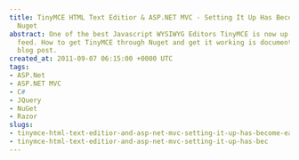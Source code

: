 ```yaml
---
title: TinyMCE HTML Text Editior & ASP.NET MVC - Setting It Up Has Become Easy With
  Nuget
abstract: One of the best Javascript WYSIWYG Editors TinyMCE is now up on Nuget live
  feed. How to get TinyMCE through Nuget and get it working is documented in this
  blog post.
created_at: 2011-09-07 06:15:00 +0000 UTC
tags:
- ASP.Net
- ASP.NET MVC
- C#
- JQuery
- NuGet
- Razor
slugs:
- tinymce-html-text-editior-and-asp-net-mvc-setting-it-up-has-become-easy-with-nuget
- tinymce-html-text-editior-and-asp-net-mvc-setting-it-up-has-bec
---
```

